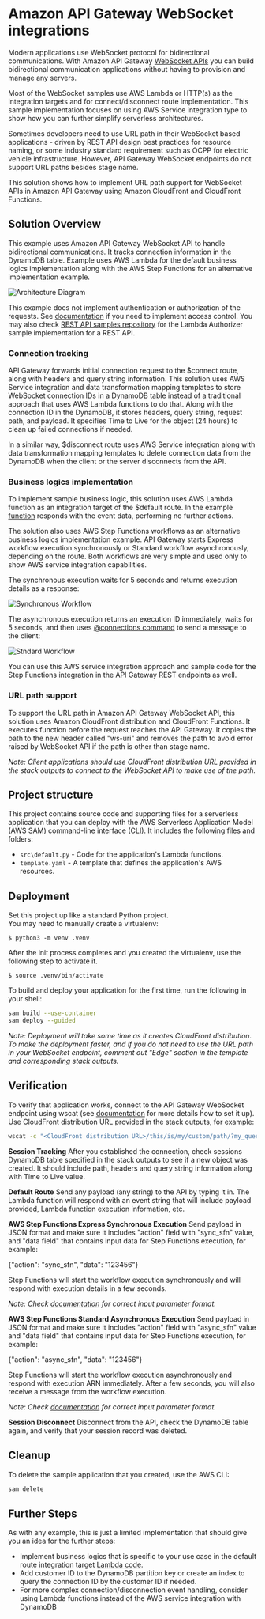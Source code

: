 # Amazon API Gateway WebSocket integrations

Modern applications use WebSocket protocol for bidirectional communications. With Amazon API Gateway [WebSocket APIs](https://docs.aws.amazon.com/apigateway/latest/developerguide/apigateway-websocket-api.html) you can build bidirectional communication applications without having to provision and manage any servers. 

Most of the WebSocket samples use AWS Lambda or HTTP(s) as the integration targets and for connect/disconnect route implementation. This sample implementation focuses on using AWS Service integration type to show how you can further simplify serverless architectures.

Sometimes developers need to use URL path in their WebSocket based applications - driven by REST API design best practices for resource naming, or some industry standard requirement such as OCPP for electric vehicle infrastructure. However, API Gateway WebSocket endpoints do not support URL paths besides stage name.

This solution shows how to implement URL path support for WebSocket APIs in Amazon API Gateway using Amazon CloudFront and CloudFront Functions.

## Solution Overview
This example uses Amazon API Gateway WebSocket API to handle bidirectional communications. It tracks connection information in the DynamoDB table. Example uses AWS Lambda for the default business logics implementation along with the AWS Step Functions for an alternative implementation example.

![Architecture Diagram](./assets/Architecture.png)

This example does not implement authentication or authorization of the requests. See [documentation](https://docs.aws.amazon.com/apigateway/latest/developerguide/apigateway-websocket-api-control-access.html) if you need to implement access control. You may also check [REST API samples repository](https://github.com/aws-samples/serverless-samples/tree/main/serverless-rest-api) for the Lambda Authorizer sample implementation for a REST API.

### Connection tracking
API Gateway forwards initial connection request to the \$connect route, along with headers and query string information. This solution uses AWS Service integration and data transformation mapping templates to store WebSocket connection IDs in a DynamoDB table instead of a traditional approach that uses AWS Lambda functions to do that. Along with the connection ID in the DynamoDB, it stores headers, query string, request path, and payload. It specifies Time to Live for the object (24 hours) to clean up failed connections if needed. 

In a similar way, $disconnect route uses AWS Service integration along with data transformation mapping templates to delete connection data from the DynamoDB when the client or the server disconnects from the API.

### Business logics implementation
To implement sample business logic, this solution uses AWS Lambda function as an integration target of the \$default route. In the example [function](./src/default.py) responds with the event data, performing no further actions.

The solution also uses AWS Step Functions workflows as an alternative business logics implementation example. API Gateway starts Express workflow execution synchronously or Standard workflow asynchronously, depending on the route. Both workflows are very simple and used only to show AWS service integration capabilities. 

The synchronous execution waits for 5 seconds and returns execution details as a response:

![Synchronous Workflow](assets/sync_sfn.png)

The asynchronous execution returns an execution ID immediately, waits for 5 seconds, and then uses [@connections command](https://docs.aws.amazon.com/apigateway/latest/developerguide/apigateway-how-to-call-websocket-api-connections.html) to send a message to the client:

![Stndard Workflow](assets/async_sfn.png)

You can use this AWS service integration approach and sample code for the Step Functions integration in the API Gateway REST endpoints as well.

### URL path support
To support the URL path in Amazon API Gateway WebSocket API, this solution uses Amazon CloudFront distribution and CloudFront Functions. It executes function before the request reaches the API Gateway. It copies the path to the new header called "ws-uri" and removes the path to avoid error raised by WebSocket API if the path is other than stage name.

*Note: Client applications should use CloudFront distribution URL provided in the stack outputs to connect to the WebSocket API to make use of the path.*

## Project structure
This project contains source code and supporting files for a serverless application that you can deploy with the AWS Serverless Application Model (AWS SAM) command-line interface (CLI). It includes the following files and folders:

- `src\default.py` - Code for the application's Lambda functions.
- `template.yaml` - A template that defines the application's AWS resources.

## Deployment
Set this project up like a standard Python project.  
You may need to manually create a virtualenv:

```
$ python3 -m venv .venv
```

After the init process completes and you created the virtualenv, use the following step to activate it.

```
$ source .venv/bin/activate
```

To build and deploy your application for the first time, run the following in your shell:

```bash
sam build --use-container
sam deploy --guided
```

*Note: Deployment will take some time as it creates CloudFront distribution. To make the deployment faster, and if you do not need to use the URL path in your WebSocket endpoint, comment out "Edge" section in the template and corresponding stack outputs.*
## Verification
To verify that application works, connect to the API Gateway WebSocket endpoint using wscat (see [documentation](https://docs.aws.amazon.com/apigateway/latest/developerguide/apigateway-how-to-call-websocket-api-wscat.html) for more details how to set it up). Use CloudFront distribution URL provided in the stack outputs, for example:

```bash
wscat -c "<CloudFront distribution URL>/this/is/my/custom/path/?my_query=foo"
```
**Session Tracking**
After you established the connection, check sessions DynamoDB table specified in the stack outputs to see if a new object was created. It should include path, headers and query string information along with Time to Live value.

**Default Route**
Send any payload (any string) to the API by typing it in. The Lambda function will respond with an event string that will include payload provided, Lambda function execution information, etc. 

**AWS Step Functions Express Synchronous Execution**
Send payload in JSON format and make sure it includes "action" field with "sync_sfn" value, and "data field" that contains input data for Step Functions execution, for example:

{"action": "sync_sfn", "data": "123456"}

Step Functions will start the workflow execution synchronously and will respond with execution details in a few seconds.

*Note: Check [documentation](https://docs.aws.amazon.com/step-functions/latest/apireference/API_StartSyncExecution.html#API_StartSyncExecution_RequestParameters) for correct input parameter format.* 


**AWS Step Functions Standard Asynchronous Execution**
Send payload in JSON format and make sure it includes "action" field with "async_sfn" value and "data field" that contains input data for Step Functions execution, for example:

{"action": "async_sfn", "data": "123456"}

Step Functions will start the workflow execution asynchronously and respond with execution ARN immediately. After a few seconds, you will also receive a message from the workflow execution. 

*Note: Check [documentation](https://docs.aws.amazon.com/step-functions/latest/apireference/API_StartExecution.html#API_StartExecution_RequestParameters) for correct input parameter format.* 


**Session Disconnect**
Disconnect from the API, check the DynamoDB table again, and verify that your session record was deleted.

## Cleanup
To delete the sample application that you created, use the AWS CLI:

```bash
sam delete
```

## Further Steps
As with any example, this is just a limited implementation that should give you an idea for the further steps:
 - Implement business logics that is specific to your use case in the default route integration target [Lambda code](./src/default.py).
 - Add customer ID to the DynamoDB partition key or create an index to query the connection ID by the customer ID if needed.
 - For more complex connection/disconnection event handling, consider using Lambda functions instead of the AWS service integration with DynamoDB
